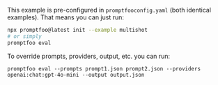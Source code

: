 This example is pre-configured in `promptfooconfig.yaml` (both identical examples). That means you can just run:

```bash
npx promptfoo@latest init --example multishot
# or simply
promptfoo eval
```

To override prompts, providers, output, etc. you can run:

```
promptfoo eval --prompts prompt1.json prompt2.json --providers openai:chat:gpt-4o-mini --output output.json
```
